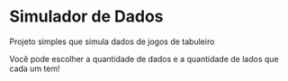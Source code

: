 # Simulador de Dados

Projeto simples que simula dados de jogos de tabuleiro

Você pode escolher a quantidade de dados e a quantidade de lados que cada um tem!
